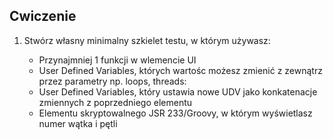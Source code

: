 ## Cwiczenie

1. Stwórz własny minimalny szkielet testu, w którym używasz:

    - Przynajmniej 1 funkcji w wlemencie UI
    - User Defined Variables, których wartośc możesz zmienić z zewnątrz przez parametry np. loops, threads:
    - User Defined Variables, który ustawia nowe UDV jako konkatenacje zmiennych z poprzedniego elementu 
    - Elementu skryptowalnego JSR 233/Groovy, w którym wyświetlasz numer wątka i pętli 